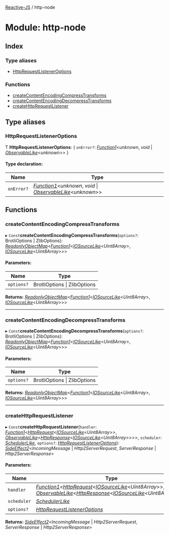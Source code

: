 [Reactive-JS](../README.md) / http-node

# Module: http-node

## Index

### Type aliases

* [HttpRequestListenerOptions](http_node.md#httprequestlisteneroptions)

### Functions

* [createContentEncodingCompressTransforms](http_node.md#createcontentencodingcompresstransforms)
* [createContentEncodingDecompressTransforms](http_node.md#createcontentencodingdecompresstransforms)
* [createHttpRequestListener](http_node.md#createhttprequestlistener)

## Type aliases

### HttpRequestListenerOptions

Ƭ **HttpRequestListenerOptions**: { `onError?`: [*Function1*](functions.md#function1)<*unknown*, *void* \| [*ObservableLike*](../interfaces/observable.observablelike.md)<*unknown*\>\>  }

#### Type declaration:

Name | Type |
------ | ------ |
`onError?` | [*Function1*](functions.md#function1)<*unknown*, *void* \| [*ObservableLike*](../interfaces/observable.observablelike.md)<*unknown*\>\> |

## Functions

### createContentEncodingCompressTransforms

▸ `Const`**createContentEncodingCompressTransforms**(`options?`: BrotliOptions \| ZlibOptions): [*ReadonlyObjectMap*](readonlyobjectmap.md#readonlyobjectmap)<[*Function1*](functions.md#function1)<[*IOSourceLike*](../interfaces/io.iosourcelike.md)<*Uint8Array*\>, [*IOSourceLike*](../interfaces/io.iosourcelike.md)<*Uint8Array*\>\>\>

#### Parameters:

Name | Type |
------ | ------ |
`options?` | BrotliOptions \| ZlibOptions |

**Returns:** [*ReadonlyObjectMap*](readonlyobjectmap.md#readonlyobjectmap)<[*Function1*](functions.md#function1)<[*IOSourceLike*](../interfaces/io.iosourcelike.md)<*Uint8Array*\>, [*IOSourceLike*](../interfaces/io.iosourcelike.md)<*Uint8Array*\>\>\>

___

### createContentEncodingDecompressTransforms

▸ `Const`**createContentEncodingDecompressTransforms**(`options?`: BrotliOptions \| ZlibOptions): [*ReadonlyObjectMap*](readonlyobjectmap.md#readonlyobjectmap)<[*Function1*](functions.md#function1)<[*IOSourceLike*](../interfaces/io.iosourcelike.md)<*Uint8Array*\>, [*IOSourceLike*](../interfaces/io.iosourcelike.md)<*Uint8Array*\>\>\>

#### Parameters:

Name | Type |
------ | ------ |
`options?` | BrotliOptions \| ZlibOptions |

**Returns:** [*ReadonlyObjectMap*](readonlyobjectmap.md#readonlyobjectmap)<[*Function1*](functions.md#function1)<[*IOSourceLike*](../interfaces/io.iosourcelike.md)<*Uint8Array*\>, [*IOSourceLike*](../interfaces/io.iosourcelike.md)<*Uint8Array*\>\>\>

___

### createHttpRequestListener

▸ `Const`**createHttpRequestListener**(`handler`: [*Function1*](functions.md#function1)<[*HttpRequest*](http.md#httprequest)<[*IOSourceLike*](../interfaces/io.iosourcelike.md)<*Uint8Array*\>\>, [*ObservableLike*](../interfaces/observable.observablelike.md)<[*HttpResponse*](http.md#httpresponse)<[*IOSourceLike*](../interfaces/io.iosourcelike.md)<*Uint8Array*\>\>\>\>, `scheduler`: [*SchedulerLike*](../interfaces/scheduler.schedulerlike.md), `options?`: [*HttpRequestListenerOptions*](http_node.md#httprequestlisteneroptions)): [*SideEffect2*](functions.md#sideeffect2)<*IncomingMessage* \| *Http2ServerRequest*, *ServerResponse* \| *Http2ServerResponse*\>

#### Parameters:

Name | Type |
------ | ------ |
`handler` | [*Function1*](functions.md#function1)<[*HttpRequest*](http.md#httprequest)<[*IOSourceLike*](../interfaces/io.iosourcelike.md)<*Uint8Array*\>\>, [*ObservableLike*](../interfaces/observable.observablelike.md)<[*HttpResponse*](http.md#httpresponse)<[*IOSourceLike*](../interfaces/io.iosourcelike.md)<*Uint8Array*\>\>\>\> |
`scheduler` | [*SchedulerLike*](../interfaces/scheduler.schedulerlike.md) |
`options?` | [*HttpRequestListenerOptions*](http_node.md#httprequestlisteneroptions) |

**Returns:** [*SideEffect2*](functions.md#sideeffect2)<*IncomingMessage* \| *Http2ServerRequest*, *ServerResponse* \| *Http2ServerResponse*\>

